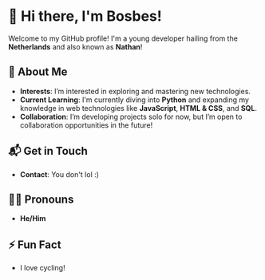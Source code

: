 # 👋 Hi there, I'm **Bosbes**!

Welcome to my GitHub profile! I'm a young developer hailing from the **Netherlands** and also known as **Nathan**!

## 🚀 About Me
- **Interests**: I’m interested in exploring and mastering new technologies.
- **Current Learning**: I'm currently diving into **Python** and expanding my knowledge in web technologies like **JavaScript**, **HTML & CSS**, and **SQL**.
- **Collaboration**: I’m developing projects solo for now, but I’m open to collaboration opportunities in the future!

## 📬 Get in Touch
- **Contact**: You don't lol :)

## 🏳️‍🌈 Pronouns
- **He/Him**

## ⚡ Fun Fact
- I love cycling!
